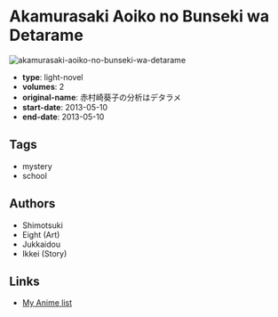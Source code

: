 # Akamurasaki Aoiko no Bunseki wa Detarame

![akamurasaki-aoiko-no-bunseki-wa-detarame](https://cdn.myanimelist.net/images/manga/2/164569.jpg)

-   **type**: light-novel
-   **volumes**: 2
-   **original-name**: 赤村崎葵子の分析はデタラメ
-   **start-date**: 2013-05-10
-   **end-date**: 2013-05-10

## Tags

-   mystery
-   school

## Authors

-   Shimotsuki
-   Eight (Art)
-   Jukkaidou
-   Ikkei (Story)

## Links

-   [My Anime list](https://myanimelist.net/manga/86589/Akamurasaki_Aoiko_no_Bunseki_wa_Detarame)
